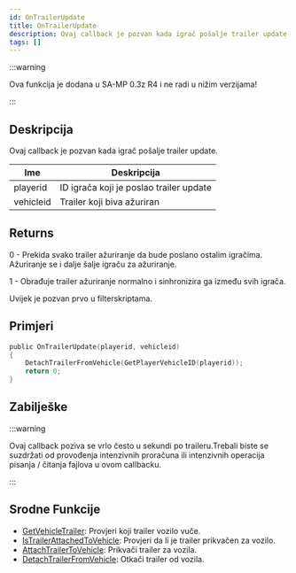 ```yaml
---
id: OnTrailerUpdate
title: OnTrailerUpdate
description: Ovaj callback je pozvan kada igrač pošalje trailer update.
tags: []
---
```


:::warning

Ova funkcija je dodana u SA-MP 0.3z R4 i ne radi u nižim verzijama!

:::

## Deskripcija

Ovaj callback je pozvan kada igrač pošalje trailer update.

| Ime       | Deskripcija                             |
| --------- | --------------------------------------- |
| playerid  | ID igrača koji je poslao trailer update |
| vehicleid | Trailer koji biva ažuriran              |

## Returns

0 - Prekida svako trailer ažuriranje da bude poslano ostalim igračima. Ažuriranje se i dalje šalje igraču za ažuriranje.

1 - Obrađuje trailer ažuriranje normalno i sinhronizira ga između svih igrača.

Uvijek je pozvan prvo u filterskriptama.

## Primjeri

```c
public OnTrailerUpdate(playerid, vehicleid)
{
    DetachTrailerFromVehicle(GetPlayerVehicleID(playerid));
    return 0;
}
```

## Zabilješke

:::warning

Ovaj callback poziva se vrlo često u sekundi po traileru.Trebali biste se suzdržati od provođenja intenzivnih proračuna ili intenzivnih operacija pisanja / čitanja fajlova u ovom callbacku.

:::

## Srodne Funkcije

- [GetVehicleTrailer](../functions/GetVehicleTrailer.md): Provjeri koji trailer vozilo vuče.
- [IsTrailerAttachedToVehicle](../functions/IsTrailerAttachedToVehicle.md): Provjeri da li je trailer prikvačen za vozilo.
- [AttachTrailerToVehicle](../functions/AttachTrailerToVehicle.md): Prikvači trailer za vozila.
- [DetachTrailerFromVehicle](../functions/DetachTrailerFromVehicle.md): Otkači trailer od vozila.
